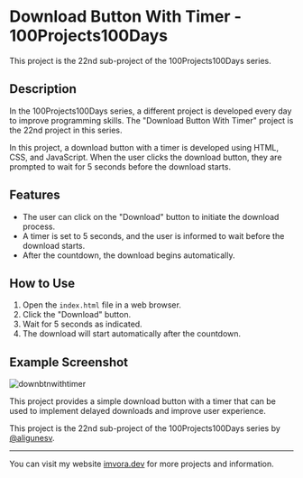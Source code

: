 # Download Button With Timer - 100Projects100Days

This project is the 22nd sub-project of the 100Projects100Days series.

## Description

In the 100Projects100Days series, a different project is developed every day to improve programming skills. The "Download Button With Timer" project is the 22nd project in this series.

In this project, a download button with a timer is developed using HTML, CSS, and JavaScript. When the user clicks the download button, they are prompted to wait for 5 seconds before the download starts.

## Features

- The user can click on the "Download" button to initiate the download process.
- A timer is set to 5 seconds, and the user is informed to wait before the download starts.
- After the countdown, the download begins automatically.

## How to Use

1. Open the `index.html` file in a web browser.
2. Click the "Download" button.
3. Wait for 5 seconds as indicated.
4. The download will start automatically after the countdown.

## Example Screenshot

![downbtnwithtimer](https://github.com/aligunesv/100projects100day/assets/82121296/9e6c3b08-ff0c-4261-8f5b-09ca1eaa5028)

This project provides a simple download button with a timer that can be used to implement delayed downloads and improve user experience.

This project is the 22nd sub-project of the 100Projects100Days series by [@aligunesv](https://github.com/aligunesv).

----

You can visit my website [imvora.dev](https://www.imvora.dev) for more projects and information.
